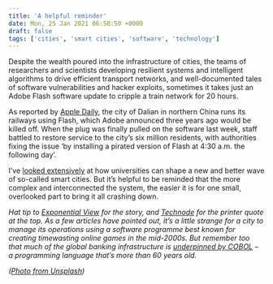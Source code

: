 ```yaml
---
title: 'A helpful reminder'
date: Mon, 25 Jan 2021 06:58:50 +0000
draft: false
tags: ['cities', 'smart cities', 'software', 'technology']
---
```


Despite the wealth poured into the infrastructure of cities, the teams of researchers and scientists developing resilient systems and intelligent algorithms to drive efficient transport networks, and well-documented tales of software vulnerabilities and hacker exploits, sometimes it takes just an Adobe Flash software update to cripple a train network for 20 hours.

As reported by [Apple Daily](https://hk.appledaily.com/news/20210117/FLXATT4LKVBGVEBRLAECJPTCHM/), the city of Dalian in northern China runs its railways using Flash, which Adobe announced three years ago would be killed off. When the plug was finally pulled on the software last week, staff battled to restore service to the city’s six million residents, with authorities fixing the issue ‘by installing a pirated version of Flash at 4:30 a.m. the following day’.

I’ve [looked extensively](https://jcransom.com/smart-cities/) at how universities can shape a new and better wave of so-called smart cities. But it’s helpful to be reminded that the more complex and interconnected the system, the easier it is for one small, overlooked part to bring it all crashing down.

_Hat tip to [Exponential View](https://www.exponentialview.co/p/ev-306) for the story, and [Technode](https://technode.com/2021/01/19/thrills-suspense-flash-updates-dalian-railway-tech-support-goes-viral/) for the printer quote at the top. As a few articles have pointed out, it’s a little strange for a city to manage its operations using a software programme best known for creating timewasting online games in the mid-2000s. But remember too that much of the global banking infrastructure is [underpinned by COBOL](https://www.dw.com/en/fail-by-design-bankings-legacy-of-dark-code/a-43645522) – a programming language that’s more than 60 years old._

_([Photo from Unsplash](https://unsplash.com/photos/jqBdH4FODXs))_